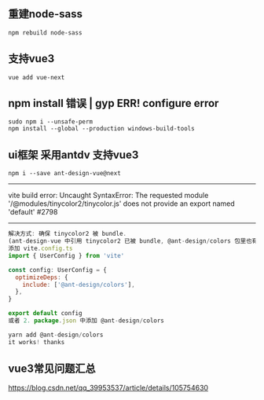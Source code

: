 ## 重建node-sass

```
npm rebuild node-sass
```
## 支持vue3

```
vue add vue-next
```
## npm install 错误 | gyp ERR! configure error
```
sudo npm i --unsafe-perm
npm install --global --production windows-build-tools
```

## ui框架 采用antdv 支持vue3
```
npm i --save ant-design-vue@next
```

 *** 
 vite build error: Uncaught SyntaxError: The requested module '/@modules/tinycolor2/tinycolor.js' does not provide an export named 'default' #2798 
 ***

```javascript
解决方式: 确保 tinycolor2 被 bundle.
(ant-design-vue 中引用 tinycolor2 已被 bundle, @ant-design/colors 包里也有引用，未bundle)
添加 vite.config.ts
import { UserConfig } from 'vite'

const config: UserConfig = {
  optimizeDeps: {
    include: ['@ant-design/colors'],
  },
}

export default config
或者 2. package.json 中添加 @ant-design/colors

yarn add @ant-design/colors
it works! thanks
```
 
 ## vue3常见问题汇总

 https://blog.csdn.net/qq_39953537/article/details/105754630